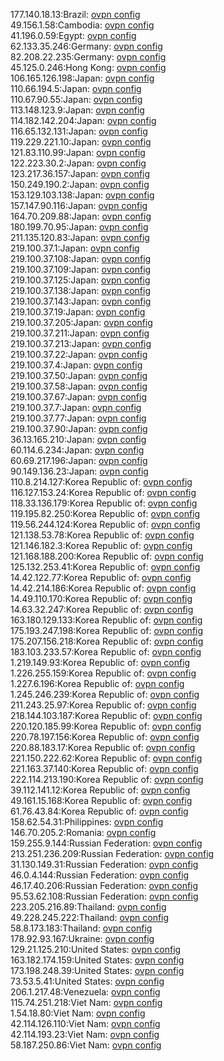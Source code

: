 177.140.18.13:Brazil: [ovpn config](vpn/177_140_18_13.ovpn)  
49.156.1.58:Cambodia: [ovpn config](vpn/49_156_1_58.ovpn)  
41.196.0.59:Egypt: [ovpn config](vpn/41_196_0_59.ovpn)  
62.133.35.246:Germany: [ovpn config](vpn/62_133_35_246.ovpn)  
82.208.22.235:Germany: [ovpn config](vpn/82_208_22_235.ovpn)  
45.125.0.246:Hong Kong: [ovpn config](vpn/45_125_0_246.ovpn)  
106.165.126.198:Japan: [ovpn config](vpn/106_165_126_198.ovpn)  
110.66.194.5:Japan: [ovpn config](vpn/110_66_194_5.ovpn)  
110.67.90.55:Japan: [ovpn config](vpn/110_67_90_55.ovpn)  
113.148.123.9:Japan: [ovpn config](vpn/113_148_123_9.ovpn)  
114.182.142.204:Japan: [ovpn config](vpn/114_182_142_204.ovpn)  
116.65.132.131:Japan: [ovpn config](vpn/116_65_132_131.ovpn)  
119.229.221.10:Japan: [ovpn config](vpn/119_229_221_10.ovpn)  
121.83.110.99:Japan: [ovpn config](vpn/121_83_110_99.ovpn)  
122.223.30.2:Japan: [ovpn config](vpn/122_223_30_2.ovpn)  
123.217.36.157:Japan: [ovpn config](vpn/123_217_36_157.ovpn)  
150.249.190.2:Japan: [ovpn config](vpn/150_249_190_2.ovpn)  
153.129.103.138:Japan: [ovpn config](vpn/153_129_103_138.ovpn)  
157.147.90.116:Japan: [ovpn config](vpn/157_147_90_116.ovpn)  
164.70.209.88:Japan: [ovpn config](vpn/164_70_209_88.ovpn)  
180.199.70.95:Japan: [ovpn config](vpn/180_199_70_95.ovpn)  
211.135.120.83:Japan: [ovpn config](vpn/211_135_120_83.ovpn)  
219.100.37.1:Japan: [ovpn config](vpn/219_100_37_1.ovpn)  
219.100.37.108:Japan: [ovpn config](vpn/219_100_37_108.ovpn)  
219.100.37.109:Japan: [ovpn config](vpn/219_100_37_109.ovpn)  
219.100.37.125:Japan: [ovpn config](vpn/219_100_37_125.ovpn)  
219.100.37.138:Japan: [ovpn config](vpn/219_100_37_138.ovpn)  
219.100.37.143:Japan: [ovpn config](vpn/219_100_37_143.ovpn)  
219.100.37.19:Japan: [ovpn config](vpn/219_100_37_19.ovpn)  
219.100.37.205:Japan: [ovpn config](vpn/219_100_37_205.ovpn)  
219.100.37.211:Japan: [ovpn config](vpn/219_100_37_211.ovpn)  
219.100.37.213:Japan: [ovpn config](vpn/219_100_37_213.ovpn)  
219.100.37.22:Japan: [ovpn config](vpn/219_100_37_22.ovpn)  
219.100.37.4:Japan: [ovpn config](vpn/219_100_37_4.ovpn)  
219.100.37.50:Japan: [ovpn config](vpn/219_100_37_50.ovpn)  
219.100.37.58:Japan: [ovpn config](vpn/219_100_37_58.ovpn)  
219.100.37.67:Japan: [ovpn config](vpn/219_100_37_67.ovpn)  
219.100.37.7:Japan: [ovpn config](vpn/219_100_37_7.ovpn)  
219.100.37.77:Japan: [ovpn config](vpn/219_100_37_77.ovpn)  
219.100.37.90:Japan: [ovpn config](vpn/219_100_37_90.ovpn)  
36.13.165.210:Japan: [ovpn config](vpn/36_13_165_210.ovpn)  
60.114.6.234:Japan: [ovpn config](vpn/60_114_6_234.ovpn)  
60.69.217.196:Japan: [ovpn config](vpn/60_69_217_196.ovpn)  
90.149.136.23:Japan: [ovpn config](vpn/90_149_136_23.ovpn)  
110.8.214.127:Korea Republic of: [ovpn config](vpn/110_8_214_127.ovpn)  
116.127.153.24:Korea Republic of: [ovpn config](vpn/116_127_153_24.ovpn)  
118.33.136.179:Korea Republic of: [ovpn config](vpn/118_33_136_179.ovpn)  
119.195.82.250:Korea Republic of: [ovpn config](vpn/119_195_82_250.ovpn)  
119.56.244.124:Korea Republic of: [ovpn config](vpn/119_56_244_124.ovpn)  
121.138.53.78:Korea Republic of: [ovpn config](vpn/121_138_53_78.ovpn)  
121.146.182.3:Korea Republic of: [ovpn config](vpn/121_146_182_3.ovpn)  
121.168.188.200:Korea Republic of: [ovpn config](vpn/121_168_188_200.ovpn)  
125.132.253.41:Korea Republic of: [ovpn config](vpn/125_132_253_41.ovpn)  
14.42.122.77:Korea Republic of: [ovpn config](vpn/14_42_122_77.ovpn)  
14.42.214.186:Korea Republic of: [ovpn config](vpn/14_42_214_186.ovpn)  
14.49.110.170:Korea Republic of: [ovpn config](vpn/14_49_110_170.ovpn)  
14.63.32.247:Korea Republic of: [ovpn config](vpn/14_63_32_247.ovpn)  
163.180.129.133:Korea Republic of: [ovpn config](vpn/163_180_129_133.ovpn)  
175.193.247.198:Korea Republic of: [ovpn config](vpn/175_193_247_198.ovpn)  
175.207.156.218:Korea Republic of: [ovpn config](vpn/175_207_156_218.ovpn)  
183.103.233.57:Korea Republic of: [ovpn config](vpn/183_103_233_57.ovpn)  
1.219.149.93:Korea Republic of: [ovpn config](vpn/1_219_149_93.ovpn)  
1.226.255.159:Korea Republic of: [ovpn config](vpn/1_226_255_159.ovpn)  
1.227.6.196:Korea Republic of: [ovpn config](vpn/1_227_6_196.ovpn)  
1.245.246.239:Korea Republic of: [ovpn config](vpn/1_245_246_239.ovpn)  
211.243.25.97:Korea Republic of: [ovpn config](vpn/211_243_25_97.ovpn)  
218.144.103.187:Korea Republic of: [ovpn config](vpn/218_144_103_187.ovpn)  
220.120.185.99:Korea Republic of: [ovpn config](vpn/220_120_185_99.ovpn)  
220.78.197.156:Korea Republic of: [ovpn config](vpn/220_78_197_156.ovpn)  
220.88.183.17:Korea Republic of: [ovpn config](vpn/220_88_183_17.ovpn)  
221.150.222.62:Korea Republic of: [ovpn config](vpn/221_150_222_62.ovpn)  
221.163.37.140:Korea Republic of: [ovpn config](vpn/221_163_37_140.ovpn)  
222.114.213.190:Korea Republic of: [ovpn config](vpn/222_114_213_190.ovpn)  
39.112.141.12:Korea Republic of: [ovpn config](vpn/39_112_141_12.ovpn)  
49.161.15.168:Korea Republic of: [ovpn config](vpn/49_161_15_168.ovpn)  
61.76.43.84:Korea Republic of: [ovpn config](vpn/61_76_43_84.ovpn)  
158.62.54.31:Philippines: [ovpn config](vpn/158_62_54_31.ovpn)  
146.70.205.2:Romania: [ovpn config](vpn/146_70_205_2.ovpn)  
159.255.9.144:Russian Federation: [ovpn config](vpn/159_255_9_144.ovpn)  
213.251.236.209:Russian Federation: [ovpn config](vpn/213_251_236_209.ovpn)  
31.130.149.31:Russian Federation: [ovpn config](vpn/31_130_149_31.ovpn)  
46.0.4.144:Russian Federation: [ovpn config](vpn/46_0_4_144.ovpn)  
46.17.40.206:Russian Federation: [ovpn config](vpn/46_17_40_206.ovpn)  
95.53.62.108:Russian Federation: [ovpn config](vpn/95_53_62_108.ovpn)  
223.205.216.89:Thailand: [ovpn config](vpn/223_205_216_89.ovpn)  
49.228.245.222:Thailand: [ovpn config](vpn/49_228_245_222.ovpn)  
58.8.173.183:Thailand: [ovpn config](vpn/58_8_173_183.ovpn)  
178.92.93.167:Ukraine: [ovpn config](vpn/178_92_93_167.ovpn)  
129.21.125.210:United States: [ovpn config](vpn/129_21_125_210.ovpn)  
163.182.174.159:United States: [ovpn config](vpn/163_182_174_159.ovpn)  
173.198.248.39:United States: [ovpn config](vpn/173_198_248_39.ovpn)  
73.53.5.41:United States: [ovpn config](vpn/73_53_5_41.ovpn)  
206.1.217.48:Venezuela: [ovpn config](vpn/206_1_217_48.ovpn)  
115.74.251.218:Viet Nam: [ovpn config](vpn/115_74_251_218.ovpn)  
1.54.18.80:Viet Nam: [ovpn config](vpn/1_54_18_80.ovpn)  
42.114.126.110:Viet Nam: [ovpn config](vpn/42_114_126_110.ovpn)  
42.114.193.23:Viet Nam: [ovpn config](vpn/42_114_193_23.ovpn)  
58.187.250.86:Viet Nam: [ovpn config](vpn/58_187_250_86.ovpn)  
